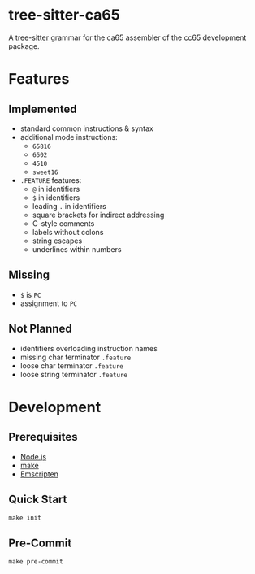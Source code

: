 # tree-sitter-ca65
A [tree-sitter](https://tree-sitter.github.io/) grammar for the ca65 assembler of the [cc65](https://github.com/cc65/cc65) development package.

# Features

## Implemented

- standard common instructions & syntax
- additional mode instructions:
    - `65816`
    - `6502`
    - `4510`
    - `sweet16`
- `.FEATURE` features:
    - `@` in identifiers
    - `$` in identifiers
    - leading `.` in identifiers
    - square brackets for indirect addressing
    - C-style comments
    - labels without colons
    - string escapes
    - underlines within numbers

## Missing

- `$` is `PC`
- assignment to `PC`

## Not Planned

- identifiers overloading instruction names
- missing char terminator `.feature`
- loose char terminator `.feature`
- loose string terminator `.feature`



# Development

## Prerequisites

- [Node.js](https://nodejs.org/)
- [make](https://www.gnu.org/software/make/)
- [Emscripten](https://emscripten.org/)

## Quick Start

```shell
make init
```

## Pre-Commit

```shell
make pre-commit
```
